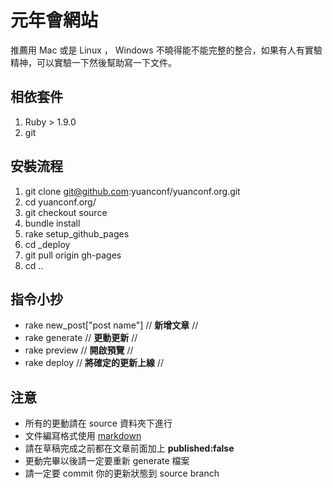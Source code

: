# 元年會網站

推薦用 Mac 或是 Linux ， Windows 不曉得能不能完整的整合，如果有人有實驗精神，可以實驗一下然後幫助寫一下文件。

## 相依套件
1. Ruby > 1.9.0
2. git

## 安裝流程
1. git clone git@github.com:yuanconf/yuanconf.org.git 
2. cd yuanconf.org/
2. git checkout source
3. bundle install
4. rake setup_github_pages
5. cd _deploy
6. git pull origin gh-pages
7. cd ..

## 指令小抄

* rake new_post["post name"] //  **新增文章** //
* rake generate      //  **更動更新** //
* rake preview		// **開啟預覽** //
* rake deploy			// **將確定的更新上線** //

## 注意
* 所有的更動請在 source 資料夾下進行
* 文件編寫格式使用 [markdown](http://markdown.tw)
* 請在草稿完成之前都在文章前面加上 **published:false**
* 更動完畢以後請一定要重新 generate 檔案
* 請一定要 commit 你的更新狀態到 source branch

